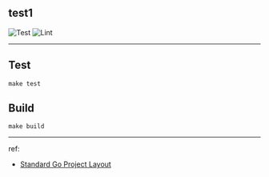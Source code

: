 ## test1

![Test](https://github.com/Zhang-Curry/test1/workflows/Test/badge.svg) ![Lint](https://github.com/Zhang-Curry/test1/workflows/Lint/badge.svg)

---


## Test

```
make test
```

## Build

```
make build
```

---

ref:

- [Standard Go Project Layout](https://github.com/golang-standards/project-layout)
